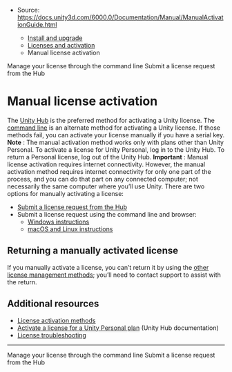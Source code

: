 * Source: https://docs.unity3d.com/6000.0/Documentation/Manual/ManualActivationGuide.html

  * [Install and upgrade](https://docs.unity3d.com/6000.0/Documentation/Manual/install-and-upgrade.html)
  * [Licenses and activation](https://docs.unity3d.com/6000.0/Documentation/Manual/LicensesAndActivation.html)
  * Manual license activation


[](https://docs.unity3d.com/6000.0/Documentation/Manual/ManagingYourUnityLicense.html)
Manage your license through the command line
[](https://docs.unity3d.com/6000.0/Documentation/Manual/ManualActivationHub.html)
Submit a license request from the Hub
# Manual license activation
The [Unity Hub](https://docs.unity3d.com/hub/manual/ManageLicense.html) is the preferred method for activating a Unity license. The [command line](https://docs.unity3d.com/6000.0/Documentation/Manual/ManagingYourUnityLicense.html) is an alternate method for activating a Unity license. If those methods fail, you can activate your license manually if you have a serial key. 
**Note** : The manual activation method works only with plans other than Unity Personal. To activate a license for Unity Personal, log in to the Unity Hub. To return a Personal license, log out of the Unity Hub.
**Important** : Manual license activation requires internet connectivity. However, the manual activation method requires internet connectivity for only one part of the process, and you can do that part on any connected computer; not necessarily the same computer where you’ll use Unity.
There are two options for manually activating a license:
  * [Submit a license request from the Hub](https://docs.unity3d.com/6000.0/Documentation/Manual/ManualActivationHub.html)
  * Submit a license request using the command line and browser:
    * [Windows instructions](https://docs.unity3d.com/6000.0/Documentation/Manual/ManualActivationCmdWin.html)
    * [macOS and Linux instructions](https://docs.unity3d.com/6000.0/Documentation/Manual/ManualActivationCmdMac.html)


## Returning a manually activated license
If you manually activate a license, you can’t return it by using the [other license management methods](https://docs.unity3d.com/6000.0/Documentation/Manual/LicenseActivationMethods.html); you’ll need to contact support to assist with the return.
## Additional resources
  * [License activation methods](https://docs.unity3d.com/6000.0/Documentation/Manual/LicenseActivationMethods.html)
  * [Activate a license for a Unity Personal plan](https://docs.unity3d.com/hub/manual/ManageLicense.html#personal) (Unity Hub documentation)
  * [License troubleshooting](https://docs.unity3d.com/6000.0/Documentation/Manual/ActivationFAQ.html#activation)


* * *
[](https://docs.unity3d.com/6000.0/Documentation/Manual/ManagingYourUnityLicense.html)
Manage your license through the command line
[](https://docs.unity3d.com/6000.0/Documentation/Manual/ManualActivationHub.html)
Submit a license request from the Hub
